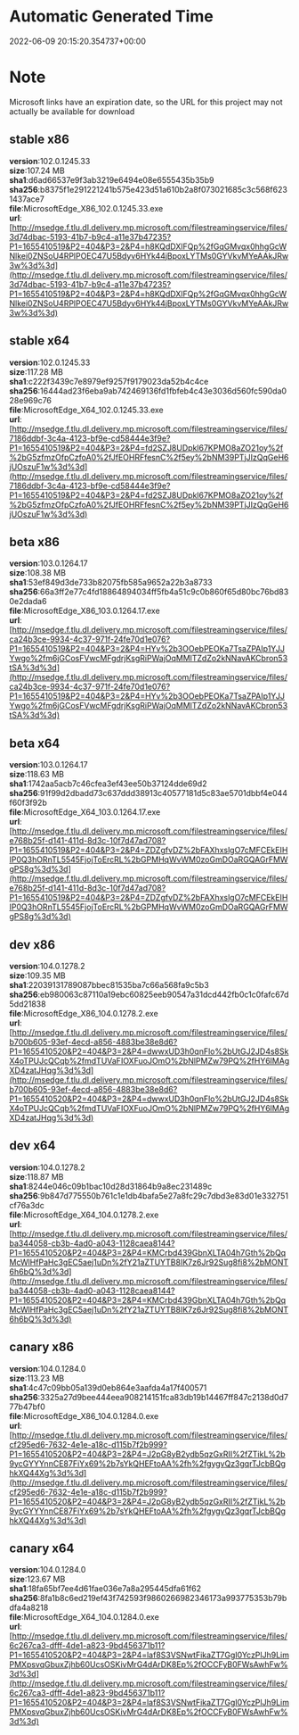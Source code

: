 # Automatic Generated Time
2022-06-09 20:15:20.354737+00:00

# Note
Microsoft links have an expiration date, so the URL for this project may not actually be available for download

## stable x86
**version**:102.0.1245.33  
**size**:107.24 MB  
**sha1**:d6ad66537e9f3ab3219e6494e08e6555435b35b9  
**sha256**:b8375f1e291221241b575e423d51a610b2a8f073021685c3c568f6231437ace7  
**file**:MicrosoftEdge_X86_102.0.1245.33.exe  
**url**:[http://msedge.f.tlu.dl.delivery.mp.microsoft.com/filestreamingservice/files/3d74dbac-5193-41b7-b9c4-a11e37b47235?P1=1655410519&P2=404&P3=2&P4=h8KQdDXlFQp%2fGqGMvqx0hhgGcWNlkei0ZNSoU4RPlPOEC47U5Bdyv6HYk44jBpoxLYTMs0GYVkvMYeAAkJRw3w%3d%3d](http://msedge.f.tlu.dl.delivery.mp.microsoft.com/filestreamingservice/files/3d74dbac-5193-41b7-b9c4-a11e37b47235?P1=1655410519&P2=404&P3=2&P4=h8KQdDXlFQp%2fGqGMvqx0hhgGcWNlkei0ZNSoU4RPlPOEC47U5Bdyv6HYk44jBpoxLYTMs0GYVkvMYeAAkJRw3w%3d%3d)  

## stable x64
**version**:102.0.1245.33  
**size**:117.28 MB  
**sha1**:c222f3439c7e8979ef9257f9179023da52b4c4ce  
**sha256**:16444ad23f6eba9ab742469136fd1fbfeb4c43e3036d560fc590da028e969c76  
**file**:MicrosoftEdge_X64_102.0.1245.33.exe  
**url**:[http://msedge.f.tlu.dl.delivery.mp.microsoft.com/filestreamingservice/files/7186ddbf-3c4a-4123-bf9e-cd58444e3f9e?P1=1655410519&P2=404&P3=2&P4=fd2SZJ8UDpkl67KPMO8aZO21oy%2f%2bG5zfmzOfpCzfoA0%2fJfEOHRFfesnC%2f5ey%2bNM39PTjJIzQqGeH6jUOszuF1w%3d%3d](http://msedge.f.tlu.dl.delivery.mp.microsoft.com/filestreamingservice/files/7186ddbf-3c4a-4123-bf9e-cd58444e3f9e?P1=1655410519&P2=404&P3=2&P4=fd2SZJ8UDpkl67KPMO8aZO21oy%2f%2bG5zfmzOfpCzfoA0%2fJfEOHRFfesnC%2f5ey%2bNM39PTjJIzQqGeH6jUOszuF1w%3d%3d)  

## beta x86
**version**:103.0.1264.17  
**size**:108.38 MB  
**sha1**:53ef849d3de733b82075fb585a9652a22b3a8733  
**sha256**:66a3ff2e77c4fd18864894034ff5fb4a51c9c0b860f65d80bc76bd830e2dada6  
**file**:MicrosoftEdge_X86_103.0.1264.17.exe  
**url**:[http://msedge.f.tlu.dl.delivery.mp.microsoft.com/filestreamingservice/files/ca24b3ce-9934-4c37-971f-24fe70d1e076?P1=1655410519&P2=404&P3=2&P4=HYv%2b3OOebPEOKa7TsaZPAIp1YJJYwgo%2fm6jGCosFVwcMFgdrjKsgRiPWajOqMMlTZdZo2kNNavAKCbron53tSA%3d%3d](http://msedge.f.tlu.dl.delivery.mp.microsoft.com/filestreamingservice/files/ca24b3ce-9934-4c37-971f-24fe70d1e076?P1=1655410519&P2=404&P3=2&P4=HYv%2b3OOebPEOKa7TsaZPAIp1YJJYwgo%2fm6jGCosFVwcMFgdrjKsgRiPWajOqMMlTZdZo2kNNavAKCbron53tSA%3d%3d)  

## beta x64
**version**:103.0.1264.17  
**size**:118.63 MB  
**sha1**:1742aa5acb7c46cfea3ef43ee50b37124dde69d2  
**sha256**:91f99d2dbadd73c637ddd38913c40577181d5c83ae5701dbbf4e044f60f3f92b  
**file**:MicrosoftEdge_X64_103.0.1264.17.exe  
**url**:[http://msedge.f.tlu.dl.delivery.mp.microsoft.com/filestreamingservice/files/e768b25f-d141-411d-8d3c-10f7d47ad708?P1=1655410519&P2=404&P3=2&P4=ZDZgfvDZ%2bFAXhxslgO7cMFCEkEIHIP0Q3hORnTL5545FjojToErcRL%2bGPMHqWvWM0zoGmDOaRGQAGrFMWgPS8g%3d%3d](http://msedge.f.tlu.dl.delivery.mp.microsoft.com/filestreamingservice/files/e768b25f-d141-411d-8d3c-10f7d47ad708?P1=1655410519&P2=404&P3=2&P4=ZDZgfvDZ%2bFAXhxslgO7cMFCEkEIHIP0Q3hORnTL5545FjojToErcRL%2bGPMHqWvWM0zoGmDOaRGQAGrFMWgPS8g%3d%3d)  

## dev x86
**version**:104.0.1278.2  
**size**:109.35 MB  
**sha1**:22039131789087bbec81535ba7c66a568fa9c5b3  
**sha256**:eb980063c87110a19ebc60825eeb90547a31dcd442fb0c1c0fafc67d5dd21838  
**file**:MicrosoftEdge_X86_104.0.1278.2.exe  
**url**:[http://msedge.f.tlu.dl.delivery.mp.microsoft.com/filestreamingservice/files/b700b605-93ef-4ecd-a856-4883be38e8d6?P1=1655410520&P2=404&P3=2&P4=dwwxUD3h0qnFlo%2bUtGJ2JD4s8SkX4oTPUJcQCqb%2fmdTUVaFIOXFuoJOmO%2bNlPMZw79PQ%2fHY6lMAgXD4zatJHqg%3d%3d](http://msedge.f.tlu.dl.delivery.mp.microsoft.com/filestreamingservice/files/b700b605-93ef-4ecd-a856-4883be38e8d6?P1=1655410520&P2=404&P3=2&P4=dwwxUD3h0qnFlo%2bUtGJ2JD4s8SkX4oTPUJcQCqb%2fmdTUVaFIOXFuoJOmO%2bNlPMZw79PQ%2fHY6lMAgXD4zatJHqg%3d%3d)  

## dev x64
**version**:104.0.1278.2  
**size**:118.87 MB  
**sha1**:8244e046c09b1bac10d28d31864b9a8ec231489c  
**sha256**:9b847d775550b761c1e1db4bafa5e27a8fc29c7dbd3e83d01e332751cf76a3dc  
**file**:MicrosoftEdge_X64_104.0.1278.2.exe  
**url**:[http://msedge.f.tlu.dl.delivery.mp.microsoft.com/filestreamingservice/files/ba344058-cb3b-4ad0-a043-1128caea8144?P1=1655410520&P2=404&P3=2&P4=KMCrbd439GbnXLTA04h7Gth%2bQqMcWlHfPaHc3gEC5aej1uDn%2fY21aZTUYTB8IK7z6Jr92Sug8fi8%2bMONT6h6bQ%3d%3d](http://msedge.f.tlu.dl.delivery.mp.microsoft.com/filestreamingservice/files/ba344058-cb3b-4ad0-a043-1128caea8144?P1=1655410520&P2=404&P3=2&P4=KMCrbd439GbnXLTA04h7Gth%2bQqMcWlHfPaHc3gEC5aej1uDn%2fY21aZTUYTB8IK7z6Jr92Sug8fi8%2bMONT6h6bQ%3d%3d)  

## canary x86
**version**:104.0.1284.0  
**size**:113.23 MB  
**sha1**:4c47c09bb05a139d0eb864e3aafda4a17f400571  
**sha256**:3325a27d9bee444eea908214151fca83db19b14467ff847c2138d0d777b47bf0  
**file**:MicrosoftEdge_X86_104.0.1284.0.exe  
**url**:[http://msedge.f.tlu.dl.delivery.mp.microsoft.com/filestreamingservice/files/cf295ed6-7632-4e1e-a18c-d115b7f2b999?P1=1655410520&P2=404&P3=2&P4=J2pG8yB2ydb5qzGxRII%2fZTikL%2b9ycGYYYnnCE87FiYx69%2b7sYkQHEFtoAA%2fh%2fgygvQz3gqrTJcbBQghkXQ44Xg%3d%3d](http://msedge.f.tlu.dl.delivery.mp.microsoft.com/filestreamingservice/files/cf295ed6-7632-4e1e-a18c-d115b7f2b999?P1=1655410520&P2=404&P3=2&P4=J2pG8yB2ydb5qzGxRII%2fZTikL%2b9ycGYYYnnCE87FiYx69%2b7sYkQHEFtoAA%2fh%2fgygvQz3gqrTJcbBQghkXQ44Xg%3d%3d)  

## canary x64
**version**:104.0.1284.0  
**size**:123.67 MB  
**sha1**:18fa65bf7ee4d61fae036e7a8a295445dfa61f62  
**sha256**:8fa1b8c6ed219ef43f742593f9860266982346173a993775353b79bdfa4a8218  
**file**:MicrosoftEdge_X64_104.0.1284.0.exe  
**url**:[http://msedge.f.tlu.dl.delivery.mp.microsoft.com/filestreamingservice/files/6c267ca3-dfff-4de1-a823-9bd456371b11?P1=1655410520&P2=404&P3=2&P4=laf8S3VSNwtFikaZT7GgI0YczPlJh9LimPMXpsvqGbuxZjhb60UcsOSKivMrG4dArDK8Ep%2fOCCFyB0FWsAwhFw%3d%3d](http://msedge.f.tlu.dl.delivery.mp.microsoft.com/filestreamingservice/files/6c267ca3-dfff-4de1-a823-9bd456371b11?P1=1655410520&P2=404&P3=2&P4=laf8S3VSNwtFikaZT7GgI0YczPlJh9LimPMXpsvqGbuxZjhb60UcsOSKivMrG4dArDK8Ep%2fOCCFyB0FWsAwhFw%3d%3d)  

